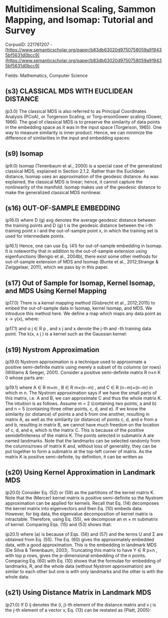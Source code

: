 # Multidimensional Scaling, Sammon Mapping, and Isomap: Tutorial and Survey

CorpusID: 221761207 - [https://www.semanticscholar.org/paper/b83db63020d9750758059a919435bf5631d0bcc9](https://www.semanticscholar.org/paper/b83db63020d9750758059a919435bf5631d0bcc9)

Fields: Mathematics, Computer Science

## (s3) CLASSICAL MDS WITH EUCLIDEAN DISTANCE
(p3.0) The classical MDS is also referred to as Principal Coordinates Analysis (PCoA), or Torgerson Scaling, or Torg-ersonGower scaling (Gower, 1966). The goal of classical MDS is to preserve the similarity of data points in the embedding space as it was in the input space (Torgerson, 1965). One way to measure similarity is inner product. Hence, we can minimize the difference of similarities in the input and embedding spaces:
## (s9) Isomap
(p9.0) Isomap (Tenenbaum et al., 2000) is a special case of the generalized classical MDS, explained in Section 2.1.2. Rather than the Euclidean distance, Isomap uses an approximation of the geodesic distance. As was explained, the classical MDS is linear; hence, it cannot capture the nonlinearity of the manifold. Isomap makes use of the geodesic distance to make the generalized classical MDS nonlinear.
## (s16) OUT-OF-SAMPLE EMBEDDING
(p16.0) where D (g) avg denotes the average geodesic distance between the training points and D (g) t is the geodesic distance between the i-th training point x i and the out-of-sample point x, in which the training set is used for intermediate points.

(p16.1) Hence, one can use Eq. (41) for out-of-sample embedding in Isomap. It is noteworthy that in addition to the out-of-sample extension using eigenfunctions (Bengio et al., 2004b), there exist some other methods for out-of-sample extension of MDS and Isomap (Bunte et al., 2012;Strange & Zwiggelaar, 2011), which we pass by in this paper.
## (s17) Out of Sample for Isomap, Kernel Isomap, and MDS Using Kernel Mapping
(p17.0) There is a kernel mapping method (Gisbrecht et al., 2012;2015) to embed the out-of-sample data in Isomap, kernel Isomap, and MDS. We introduce this method here. We define a map which maps any data point as x → y(x), where:

(p17.1) and α j ∈ R p , and x j and x denote the j-th and -th training data point. The k(x, x j ) is a kernel such as the Gaussian kernel:
## (s19) Nystrom Approximation
(p19.0) Nystrom approximation is a technique used to approximate a positive semi-definite matrix using merely a subset of its columns (or rows) (Williams & Seeger, 2001). Consider a positive semi-definite matrix R n×n K 0 whose parts are:

(p19.1) where A ∈ R m×m , B ∈ R m×(n−m) , and C ∈ R (n−m)×(n−m) in which m n. The Nystrom approximation says if we have the small parts of this matrix, i.e. A and B, we can approximate C and thus the whole matrix K. The intuition is as follows. Assume m = 2 (containing two points, a and b) and n = 5 (containing three other points, c, d, and e). If we know the similarity (or distance) of points a and b from one another, resulting in matrix A, as well as the similarity (or distance) of points c, d, and e from a and b, resulting in matrix B, we cannot have much freedom on the location of c, d, and e, which is the matrix C. This is because of the positive semidefiniteness of the matrix K. The points selected in submatrix A are named landmarks. Note that the landmarks can be selected randomly from the columns/rows of matrix K and, without loss of generality, they can be put together to form a submatrix at the top-left corner of matrix. As the matrix K is positive semi-definite, by definition, it can be written as
## (s20) Using Kernel Approximation in Landmark MDS
(p20.0) Consider Eq. (52) or (59) as the partitions of the kernel matrix K. Note that the (Mercer) kernel matrix is positive semi-definite so the Nystrom approximation can be applied for kernels. Recall that Eq. (14) decomposes the kernel matrix into eigenvectors and then Eq. (10) embeds data. However, for big data, the eigenvalue decomposition of kernel matrix is intractable. Therefore, using Eq. (55), we decompose an m × m submatrix of kernel. Comparing Eqs. (15) and (53) shows that:

(p20.1) where (a) is because of Eqs. (56) and (57) and the terms U and Σ are obtained from Eq. (55). The Eq. (60) gives the approximately embedded data, with a good approximation. This is the embedding in landmark MDS (De Silva & Tenenbaum, 2003;. Truncating this matrix to have Y ∈ R p×n , with top p rows, gives the p-dimensional embedding of the n points. Comparing Eq. (60) with Eq. (10) shows that the formulae for embedding of landmarks, R, and the whole data (without Nystrom approximation) are similar to each other but one is with only landmarks and the other is with the whole data.
## (s21) Using Distance Matrix in Landmark MDS
(p21.0) If D ij denotes the (i, j)-th element of the distance matrix and v j is the j-th element of a vector v, Eq. (13) can be restated as (Platt, 2005):
